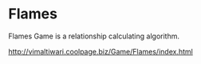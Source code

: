 # Flames

Flames Game is a relationship calculating algorithm.

http://vimaltiwari.coolpage.biz/Game/Flames/index.html
